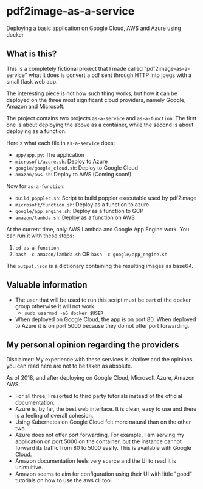 # pdf2image-as-a-service
Deploying a basic application on Google Cloud, AWS and Azure using docker

## What is this?

This is a completely fictional project that I made called "pdf2image-as-a-service" what it does is convert a pdf sent through HTTP into jpegs with a small flask web app.

The interesting piece is not how such thing works, but how it can be deployed on the three most significant cloud providers, namely Google, Amazon and Microsoft.

The project contains two projects `as-a-service` and `as-a-function`. The first one is about deploying the above as a container, while the second is about deploying as a function.

Here's what each file in `as-a-service` does:

- `app/app.py`: The application
- `microsoft/azure.sh`: Deploy to Azure
- `google/google_cloud.sh`: Deploy to Google Cloud
- `amazon/aws.sh`: Deploy to AWS (Coming soon!)

Now for `as-a-function`:

- `build_poppler.sh`: Script to build poppler executable used by pdf2image
- `microsoft/function.sh`: Deploy as a function to azure
- `google/app_engine.sh`: Deploy as a function to GCP
- `amazon/lambda.sh`: Deploy as a function on AWS

At the current time, only AWS Lambda and Google App Engine work. You can run it with these steps:

1. `cd as-a-function`
2. `bash -c amazon/lambda.sh` OR `bash -c google/app_engine.sh`

The `output.json` is a dictionary containing the resulting images as base64.

## Valuable information

- The user that will be used to run this script must be part of the docker group otherwise it will not work.
    - `sudo usermod -aG docker $USER`
- When deployed on Google Cloud, the app is on port 80. When deployed to Azure it is on port 5000 because they do not offer port forwarding.

## My personal opinion regarding the providers

Disclaimer: My experience with these services is shallow and the opinions you can read here are not to be taken as absolute.

As of 2018, and after deploying on Google Cloud, Microsoft Azure, Amazon AWS:

- For all three, I resorted to third party tutorials instead of the official documentation.
- Azure is, by far, the best web interface. It is clean, easy to use and there is a feeling of overall cohesion.
- Using Kubernetes on Google Cloud felt more natural than on the other two.
- Azure does not offer port forwarding. For example, I am serving my application on port 5000 on the container, but the instance cannot forward its traffic from 80 to 5000 easily. This is available with Google Cloud.
- Amazon documentation feels very scarce and the UI to read it is unintuitive.
- Amazon seems to aim for configuration using their UI with little "good" tutorials on how to use the aws cli tool.
